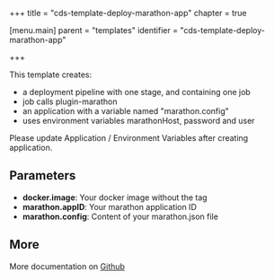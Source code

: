 +++
title = "cds-template-deploy-marathon-app"
chapter = true

[menu.main]
parent = "templates"
identifier = "cds-template-deploy-marathon-app"

+++


This template creates:

- a deployment pipeline with one stage, and containing one job
- job calls plugin-marathon
- an application with a variable named "marathon.config"
- uses environment variables marathonHost, password and user

Please update Application / Environment Variables after creating application.


## Parameters

* **docker.image**: Your docker image without the tag
* **marathon.appID**: Your marathon application ID
* **marathon.config**: Content of your marathon.json file


## More

More documentation on [Github](https://github.com/ovh/cds/tree/master/contrib/templates/cds-template-deploy-marathon-app/README.md)

